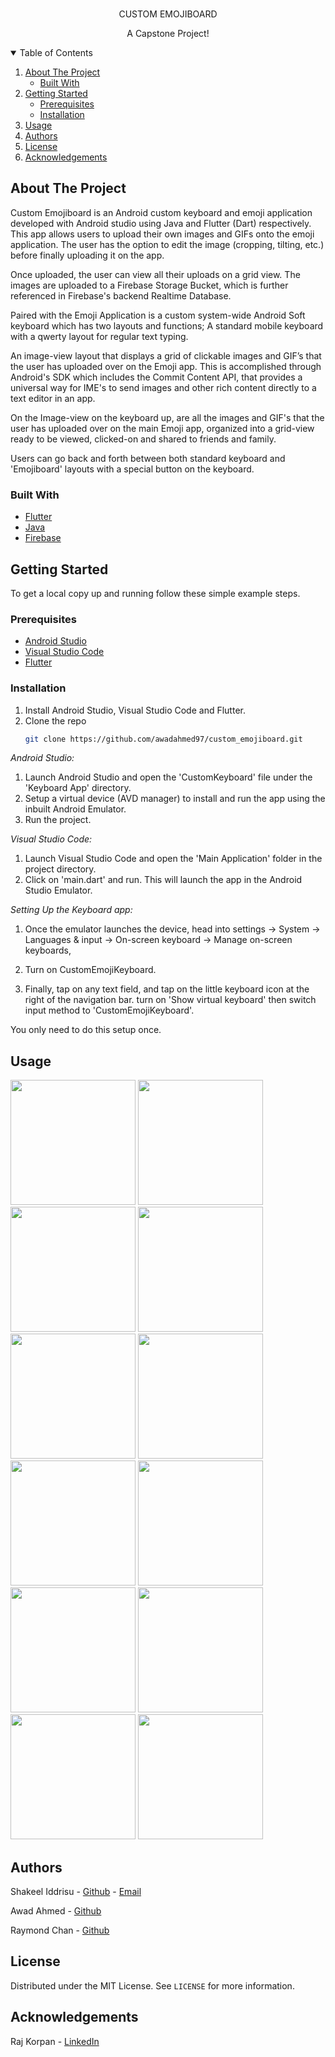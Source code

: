 <br />
<p
  
  <h1 align="center">CUSTOM EMOJIBOARD</h1>

  <p align="center">
    A  Capstone Project!
    <br />

  </p>
</p>


<!-- TABLE OF CONTENTS -->
<details open="open">
  <summary>Table of Contents</summary>
  <ol>
    <li>
      <a href="#about-the-project">About The Project</a>
      <ul>
        <li><a href="#built-with">Built With</a></li>
      </ul>
    </li>
    <li>
      <a href="#getting-started">Getting Started</a>
      <ul>
        <li><a href="#prerequisites">Prerequisites</a></li>
        <li><a href="#installation">Installation</a></li>
      </ul>
    </li>
    <li><a href="#usage">Usage</a></li>
    <li><a href="#Authors">Authors</a></li>
    <li><a href="#license">License</a></li>
    <li><a href="#acknowledgements">Acknowledgements</a></li>
  </ol>
</details>






<!-- ABOUT THE PROJECT -->
## About The Project



Custom Emojiboard is an Android custom keyboard and emoji application developed with Android studio using Java and Flutter (Dart) respectively. This app allows users to upload their own images and GIFs onto the emoji application. The user has the option to edit the image (cropping, tilting, etc.) before finally uploading it on the app.

Once uploaded, the user can view all their uploads on a grid view. The images are uploaded to a Firebase Storage Bucket, which is further referenced in Firebase's backend Realtime Database.

Paired with the Emoji Application is a custom system-wide Android Soft keyboard which has two layouts and functions; 
A standard mobile keyboard with a qwerty layout for regular text typing.

An image-view layout that displays a grid of clickable images and GIF’s that the user has uploaded over on the Emoji app. This is accomplished through Android's SDK which includes the Commit Content API, that provides a universal way for IME's to send images and other rich content directly to a text editor in an app.

On the Image-view on the keyboard up, are all the images and GIF's that the user has uploaded over on the main Emoji app, organized into a grid-view ready to be viewed, clicked-on and shared to friends and family.

Users can go back and forth between both standard keyboard and 'Emojiboard' layouts with a special button on the keyboard.

### Built With

* [Flutter](https://flutter.dev/)
* [Java](https://www.java.com/en/)
* [Firebase](https://firebase.google.com/)






<!-- GETTING STARTED -->
## Getting Started

To get a local copy up and running follow these simple example steps.

### Prerequisites

* [Android Studio](https://developer.android.com/studio/install)
* [Visual Studio Code](https://code.visualstudio.com/download)
* [Flutter](https://flutter.dev/docs/development/tools/vs-code)

### Installation

1. Install Android Studio, Visual Studio Code and Flutter.
2. Clone the repo
	```sh
    git clone https://github.com/awadahmed97/custom_emojiboard.git
   ```

*Android Studio:*
1. Launch Android Studio and open the 'CustomKeyboard'  file under the 'Keyboard App' directory.
2. Setup a virtual device (AVD manager) to install and run the app using the inbuilt Android Emulator.
3. Run the project.


*Visual Studio Code:*
1. Launch Visual Studio Code and open the 'Main Application' folder in the project directory.
2. Click on 'main.dart' and run. This will launch the app in the Android Studio Emulator.



*Setting Up the Keyboard app:*
1. Once the emulator launches the device, head into 
settings -> System -> Languages & input -> On-screen keyboard -> Manage on-screen keyboards,

2. Turn on CustomEmojiKeyboard.

3. Finally, tap on any text field, and tap on the little keyboard icon at the right of the navigation bar. turn on 'Show virtual keyboard' then switch input method to 'CustomEmojiKeyboard'.
 
You only need to do this setup once.




<!-- USAGE EXAMPLES -->
## Usage

<!-- INSERT IMAGES AND SNAPSHOTS-->


<p float="left">
  <img src="https://user-images.githubusercontent.com/38057565/121862195-93323a00-ccc8-11eb-98ef-4d04dfa98baf.png" width="200" />
  <img src="https://user-images.githubusercontent.com/38057565/121862254-a34a1980-ccc8-11eb-9701-13d37fa5ac2c.png" width="200" /> 
  <img src="https://user-images.githubusercontent.com/38057565/121862268-a6450a00-ccc8-11eb-9961-6efa32c817e7.png" width="200" />
  <img src="https://user-images.githubusercontent.com/38057565/121862288-a93ffa80-ccc8-11eb-9245-0bb01b89fc56.png" width="200" />
  <img src="https://user-images.githubusercontent.com/38057565/121862294-ab09be00-ccc8-11eb-8705-b4bae4dd8c7e.png" width="200" />
  <img src="https://user-images.githubusercontent.com/38057565/121862317-b230cc00-ccc8-11eb-9c15-22fbedc68ff3.png" width="200" />
  <img src="https://user-images.githubusercontent.com/38057565/121862391-c379d880-ccc8-11eb-8e64-431d87e9779f.png" width="200" />
  <img src="https://user-images.githubusercontent.com/38057565/121862403-c674c900-ccc8-11eb-8011-1b21516cc09d.png" width="200" />
  <img src="https://user-images.githubusercontent.com/38057565/121862409-c7a5f600-ccc8-11eb-981b-9e7fe09c3cd0.png" width="200" />
  <img src="https://user-images.githubusercontent.com/38057565/121862519-dd1b2000-ccc8-11eb-9d69-2a2781410361.png" width="200" />
  <img src="https://user-images.githubusercontent.com/38057565/121862579-ee642c80-ccc8-11eb-8cda-2d762891f9e9.png" width="200" />
  <img src="https://user-images.githubusercontent.com/38057565/121862605-f6bc6780-ccc8-11eb-9c5e-f65f807da635.png" width="200" />
	
</p>






<!-- CONTRIBUTING -->
## Authors

Shakeel Iddrisu - [Github](https://github.com/shakeel30) - [Email](shakeelidds@gmail.com)

Awad Ahmed - [Github](https://github.com/awadahmed97)

Raymond Chan - [Github](https://github.com/ray12125)






<!-- LICENSE -->
## License

Distributed under the MIT License. See `LICENSE` for more information.





<!-- ACKNOWLEDGEMENTS -->
## Acknowledgements
Raj Korpan - [LinkedIn](https://www.linkedin.com/in/rajkorpan)

```
